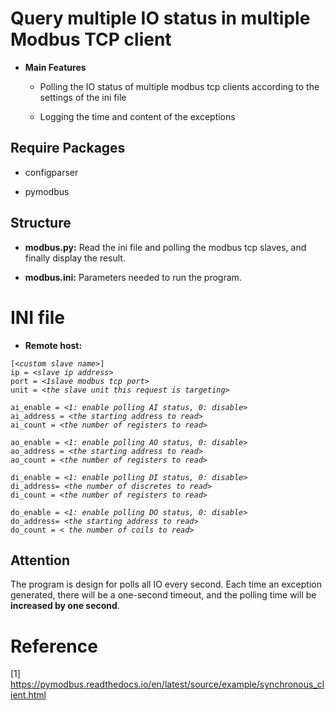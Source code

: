 # Query multiple IO status in multiple Modbus TCP client

+ **Main Features**

  + Polling the IO status of multiple modbus tcp clients according to the settings of the ini file

  + Logging the time and content of the exceptions


## Require Packages

+ configparser

+ pymodbus

## Structure

+ **modbus&#46;py:** Read the ini file and polling the modbus tcp slaves, and finally display the result.

+ **modbus.ini:** Parameters needed to run the program.

# INI file

+ **Remote host:**

<pre><code>[<i>&lt;custom slave name></i>]
ip = <i>&lt;slave ip address></i>
port = <i>&lt;1slave modbus tcp port></i>
unit = <i>&lt;the slave unit this request is targeting></i>

ai_enable = <i>&lt;1: enable polling AI status, 0: disable></i>
ai_address = <i>&lt;the starting address to read></i>
ai_count = <i>&lt;the number of registers to read></i>

ao_enable = <i>&lt;1: enable polling AO status, 0: disable></i>
ao_address = <i>&lt;the starting address to read></i>
ao_count = <i>&lt;the number of registers to read></i>

di_enable = <i>&lt;1: enable polling DI status, 0: disable></i>
di_address= <i>&lt;the number of discretes to read></i>
di_count = <i>&lt;the number of registers to read></i>

do_enable = <i>&lt;1: enable polling DO status, 0: disable></i>
do_address= <i>&lt;the starting address to read></i>
do_count = <i>&lt; the number of coils to read></i>
</code></pre>

## Attention

The program is design for polls all IO every second. Each time an exception generated, there will be a one-second timeout, and the polling time will be **increased by one second**.

# Reference

&#91;1] https://pymodbus.readthedocs.io/en/latest/source/example/synchronous_client.html